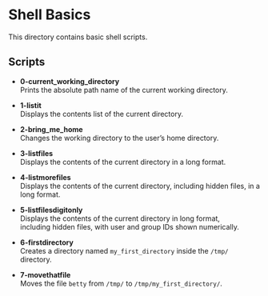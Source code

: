 # Shell Basics

This directory contains basic shell scripts.

## Scripts

- **0-current_working_directory**  
  Prints the absolute path name of the current working directory.

- **1-listit**  
  Displays the contents list of the current directory.

- **2-bring_me_home**  
  Changes the working directory to the user’s home directory.

- **3-listfiles**  
  Displays the contents of the current directory in a long format.
- **4-listmorefiles**  
  Displays the contents of the current directory, including hidden files, in a long format.
- **5-listfilesdigitonly**  
  Displays the contents of the current directory in long format,  
  including hidden files, with user and group IDs shown numerically.
- **6-firstdirectory**  
  Creates a directory named `my_first_directory` inside the `/tmp/` directory.
- **7-movethatfile**  
  Moves the file `betty` from `/tmp/` to `/tmp/my_first_directory/`.

